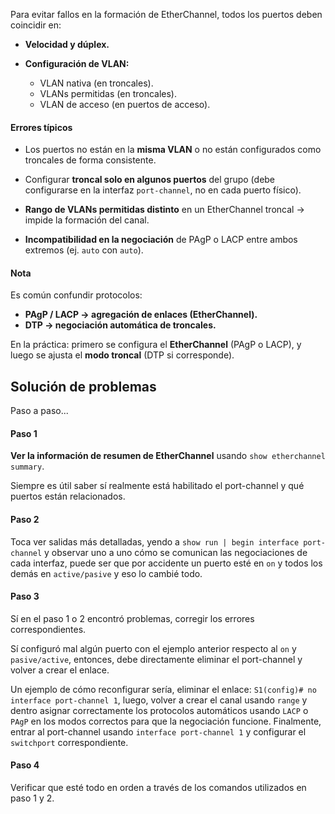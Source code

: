 Para evitar fallos en la formación de EtherChannel, todos los puertos deben coincidir en:

- **Velocidad y dúplex.**
    
- **Configuración de VLAN:**
    - VLAN nativa (en troncales).
    - VLANs permitidas (en troncales).
    - VLAN de acceso (en puertos de acceso).
        

#### Errores típicos

- Los puertos no están en la **misma VLAN** o no están configurados como troncales de forma consistente.
    
- Configurar **troncal solo en algunos puertos** del grupo (debe configurarse en la interfaz `port-channel`, no en cada puerto físico).
    
- **Rango de VLANs permitidas distinto** en un EtherChannel troncal → impide la formación del canal.
    
- **Incompatibilidad en la negociación** de PAgP o LACP entre ambos extremos (ej. `auto` con `auto`).
    

#### Nota

Es común confundir protocolos:

- **PAgP / LACP → agregación de enlaces (EtherChannel).**
- **DTP → negociación automática de troncales.**

En la práctica: primero se configura el **EtherChannel** (PAgP o LACP), y luego se ajusta el **modo troncal** (DTP si corresponde).

## Solución de problemas

Paso a paso...

#### Paso 1

**Ver la información de resumen de EtherChannel** usando `show etherchannel summary`.

Siempre es útil saber sí realmente está habilitado el port-channel y qué puertos están relacionados.

#### Paso 2

Toca ver salidas más detalladas, yendo a `show run | begin interface port-channel` y observar uno a uno cómo se comunican las negociaciones de cada interfaz, puede ser que por accidente un puerto esté en `on` y todos los demás en `active/pasive` y eso lo cambié todo.

#### Paso 3

Sí en el paso 1 o 2 encontró problemas, corregir los errores correspondientes.

Sí configuró mal algún puerto con el ejemplo anterior respecto al `on` y `pasive/active`, entonces, debe directamente eliminar el port-channel y volver a crear el enlace.

Un ejemplo de cómo reconfigurar sería, eliminar el enlace: `S1(config)# no interface port-channel 1`, luego, volver a crear el canal usando `range` y dentro asignar correctamente los protocolos automáticos usando `LACP` o `PAgP` en los modos correctos para que la negociación funcione. Finalmente, entrar al port-channel usando `interface port-channel 1` y configurar el `switchport` correspondiente.

#### Paso 4

Verificar que esté todo en orden a través de los comandos utilizados en paso 1 y 2.